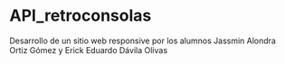 # API_retroconsolas
 Desarrollo de un sitio web responsive por los alumnos Jassmin Alondra Ortiz Gómez y Erick Eduardo Dávila Olivas
